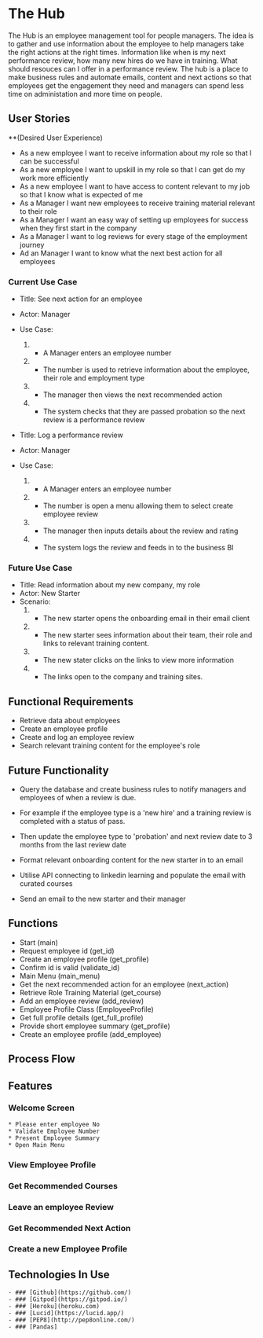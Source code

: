 # The Hub

The Hub is an employee management tool for people managers. The idea is to gather and use information about the employee to help managers take the right actions at the right times. Information like when is my next performance review, how many new hires do we have in training. What should resouces can I offer in a performance review.
The hub is a place to make business rules and automate emails, content and next actions so that employees get the engagement they need and managers can spend less time on administation and more time on people.

## User Stories
**(Desired User Experience)

* As a new employee I want to receive information about my role so that I can be successful
* As a new employee I want to upskill in my role so that I can get do my work more efficiently
* As a new employee I want to have access to content relevant to my job so that I know what is expected of me
* As a Manager I want new employees to receive training material relevant to their role 
* As a Manager I want an easy way of setting up employees for success when they first start in the company
* As a Manager I want to log reviews for every stage of the employment journey
* Ad an Manager I want to know what the next best action for all employees

### Current Use Case 

* Title: See next action for an employee
* Actor: Manager
* Use Case:
	1. * A Manager enters an employee number
	2. * The number is used to retrieve information about the employee, their role and employment type
	3. * The manager then views the next recommended action
	4. * The system checks that they are passed probation so the next review is a performance review

* Title: Log a performance review
* Actor: Manager
* Use Case:
	1. * A Manager enters an employee number
	2. * The number is open a menu allowing them to select create employee review
	3. * The manager then inputs details about the review and rating
	4. * The system logs the review and feeds in to the business BI


### Future Use Case
* Title: Read information about my new company, my role
* Actor: New Starter
* Scenario:
	1. * The new starter opens the onboarding email in their email client
	2. * The new starter sees information about their team, their role and links to relevant training content.
	3. * The new stater clicks on the links to view more information
	4. * The links open to the company and training sites.

## Functional Requirements
* Retrieve data about employees
* Create an employee profile
* Create and log an employee review
* Search relevant training content for the employee's role

## Future Functionality
* Query the database and create business rules to notify managers and employees of when a review is due. 
* For example if the employee type is a 'new hire' and a training review is completed with a status of pass.
* Then update the employee type to 'probation' and next review date to 3 months from the last review date

* Format relevant onboarding content for the new starter in to an email
* Utilise API connecting to linkedin learning and populate the email with curated courses
* Send an email to the new starter and their manager

## Functions
* Start (main)
* Request employee id (get_id)
* Create an employee profile (get_profile)
* Confirm id is valid (validate_id)
* Main Menu (main_menu)
* Get the next recommended action for an employee (next_action)
* Retrieve Role Training Material (get_course)
* Add an employee review (add_review)
* Employee Profile Class (EmployeeProfile)
* Get full profile details (get_full_profile)
* Provide short employee summary (get_profile)
* Create an employee profile (add_employee)

## Process Flow

## Features
### Welcome Screen
    * Please enter employee No
    * Validate Employee Number
    * Present Employee Summary
    * Open Main Menu

### View Employee Profile
### Get Recommended Courses
### Leave an employee Review
### Get Recommended Next Action
### Create a new Employee Profile

## Technologies In Use
    - ### [Github](https://github.com/)
    - ### [Gitpod](https://gitpod.io/)
    - ### [Heroku](heroku.com)
    - ### [Lucid](https://lucid.app/)
    - ### [PEP8](http://pep8online.com/)
    - ### [Pandas] 

